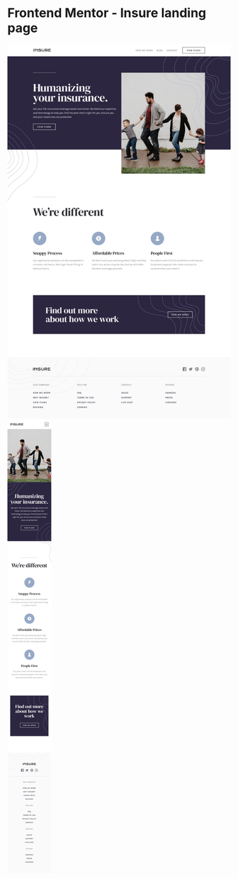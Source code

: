 # Frontend Mentor - Insure landing page

![Design preview for the Insure landing page coding challenge](./design/desktop-design.jpg)
![Design preview for the Insure landing page coding challenge](./design/mobile-design.jpg)